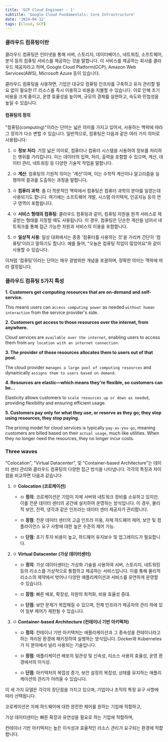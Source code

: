 ```yaml
---
title: 'GCP Cloud Engineer - 1'
subtitle: 'Google Cloud Fundamentals: Core Infrastructure'
date: '2024-04-12'
tags: [Cloud, GCP]
---
```


### 클라우드 컴퓨팅이란

클라우드 컴퓨팅은 인터넷을 통해 서버, 스토리지, 데이터베이스, 네트워킹, 소프트웨어, 분석 등의 컴퓨팅 서비스를 제공하는 것을 말합니다. 이 서비스를 제공하는 회사를 클라우드 제공자라고 하며, Google Cloud Platform(GCP), Amazon Web Services(AWS), Microsoft Azure 등이 있습니다.

클라우드 컴퓨팅을 사용하면, 기업은 대규모 컴퓨팅 인프라를 구축하고 유지 관리할 필요 없이 필요한 IT 리소스를 즉시 이용하고 비용을 지불할 수 있습니다. 이로 인해 초기 비용을 크게 줄이고, 운영 효율성을 높이며, 규모의 경제를 실현하고, 속도와 민첩성을 높일 수 있습니다.

#### 컴퓨팅의 정의 

"컴퓨팅(computing)"이라는 단어는 넓은 의미를 가지고 있어서, 사용하는 맥락에 따라 그 정의가 다소 변할 수 있습니다. 일반적으로, 컴퓨팅은 다음과 같은 여러 가지 의미로 사용됩니다:

1. ㅇ **정보 처리**: 가장 넓은 의미로, 컴퓨터나 컴퓨터 시스템을 사용하여 정보를 처리하는 행위를 가리킵니다. 이는 데이터의 입력, 처리, 출력을 포함할 수 있으며, 계산, 데이터 관리, 네트워킹 등 다양한 기술적 작업을 말합니다.

2. ㅇ **계산**: 컴퓨팅의 기원적 의미는 '계산'이며, 이는 수학적 계산이나 알고리즘을 실행하여 결과를 도출하는 과정을 말합니다.

3. ㅇ **컴퓨터 과학**: 좀 더 학문적인 맥락에서 컴퓨팅은 컴퓨터 과학의 분야를 일컫는데 사용되기도 합니다. 여기에는 소프트웨어 개발, 시스템 아키텍처, 인공지능 등의 연구 영역이 포함됩니다.

4. ㅇ **서비스 형태의 컴퓨팅**: 클라우드 컴퓨팅과 같이, 컴퓨팅 자원을 원격 서비스로 제공받는 형태를 지칭할 때도 사용됩니다. 이 경우, 컴퓨팅은 단순한 계산을 넘어서 네트워크를 통해 접근 가능한 자원과 서비스의 이용을 포함합니다.

5. ㅇ **일상적 사용**: 일상 대화에서는 종종 '컴퓨터를 사용하는 것'을 가리켜 간단히 '컴퓨팅'이라고 말하기도 합니다. 예를 들어, "오늘은 컴퓨팅 작업이 많았어요"와 같이 사용할 수 있습니다.

이처럼 '컴퓨팅'이라는 단어는 매우 광범위한 개념을 포괄하며, 정확한 의미는 맥락에 따라 결정됩니다.

### 클라우드 컴퓨팅 5가지 특성

**1. Customers get computing resources that are on-demand and self-service.**

This means users can `access computing power` as needed `without human interaction` from the service provider's side.

**2. Customers get access to those resources over the internet, from anywhere.**

Cloud services are `available over the internet`, enabling users to access them from `any location with an internet connection`.

**3. The provider of those resources allocates them to users out of that pool.**

The cloud provider `manages a large pool of computing resources` and dynamically `assigns them to users based on demand`.

**4. Resources are elastic—which means they're flexible, so customers can be...**

Elasticity allows customers to `scale resources up or down as needed`, providing flexibility and ensuring efficient usage.

**5. Customers pay only for what they use, or reserve as they go; they stop using resources, they stop paying.**

The pricing model for cloud services is typically `pay-as-you-go`, meaning customers are billed based on their `actual usage`, much like utilities. When they no longer need the resources, they no longer incur costs.

### Three waves

"Colocation", "Virtual Datacenter", 및 "Container-based Architecture"는 데이터 센터 관리와 클라우드 컴퓨팅의 다양한 접근 방식을 나타냅니다. 각각의 특징과 차이점을 비교하면 다음과 같습니다:

1. ㅇ **Colocation (코로케이션)**
   
   - ㅁ **정의**: 코로케이션은 기업이 자체 서버와 네트워크 장비를 소유하고 있지만, 이를 전문 데이터 센터의 공간에 설치하여 운영하는 방식입니다. 이 경우, 물리적 보안, 전력, 냉각과 같은 인프라는 데이터 센터 제공자가 관리합니다.
  
   - ㅁ **장점**: 전문 데이터 센터의 고급 인프라 이용, 자체 하드웨어 제어, 보안 및 컴플라이언스 요구 사항에 대한 높은 수준의 제어 가능.
  
   - ㅁ **단점**: 초기 투자 비용이 높고, 하드웨어 유지보수 및 업그레이드가 필요합니다.

2. ㅇ **Virtual Datacenter (가상 데이터센터)**
   
   - ㅁ **정의**: 가상 데이터센터는 가상화 기술을 사용하여 서버, 스토리지, 네트워킹 등의 리소스를 가상적으로 통합하고 제공하는 서비스입니다. 이를 통해 물리적 리소스의 제약에서 벗어나 다양한 애플리케이션과 서비스를 유연하게 운영할 수 있습니다.
  
   - ㅁ **장점**: 빠른 배포, 확장성, 자원의 최적화, 비용 효율성 증대.
  
   - ㅁ **단점**: 보안 문제가 복잡해질 수 있으며, 전체 인프라가 제공자의 관리 하에 있어 일부 제어가 제한될 수 있습니다.

3. ㅇ **Container-based Architecture (컨테이너 기반 아키텍처)**
   
   - ㅁ **정의**: 컨테이너 기반 아키텍처는 애플리케이션과 그 종속성을 컨테이너라고 하는 격리된 환경에 패키징하여 실행하는 방식입니다. Docker와 Kubernetes가 이 분야에서 널리 사용되는 기술입니다.
  
   - ㅁ **장점**: 애플리케이션 배포의 일관성 및 신속성, 리소스 사용의 효율성, 운영 환경에서의 이식성.

   - ㅁ **단점**: 아키텍처의 복잡성 증가, 보안 설정의 복잡성, 상태를 유지하는 애플리케이션의 관리가 어려울 수 있습니다.

이 세 가지 모델은 각각의 장단점을 가지고 있으며, 기업이나 조직의 특정 요구 사항에 따라 선택됩니다. 

코로케이션은 자체 하드웨어에 대한 완전한 제어를 원하는 기업에 적합하고, 

가상 데이터센터는 빠른 확장과 유연성을 필요로 하는 기업에 적합하며, 

컨테이너 기반 아키텍처는 높은 이식성과 효율적인 리소스 관리가 요구되는 환경에 적합합니다.